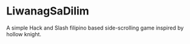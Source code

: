# LiwanagSaDilim
A simple Hack and Slash filipino based side-scrolling game inspired by hollow knight.
